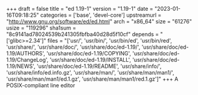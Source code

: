 +++
draft = false
title = "ed 1.19-1"
version = "1.19-1"
date = "2023-01-16T09:18:25"
categories = ['base', 'devel-core']
upstreamurl = "http://www.gnu.org/software/ed/ed.html"
arch = "x86_64"
size = "61276"
usize = "119296"
sha1sum = "8c9141ad78024539b241305fbfba40d28d5f10cf"
depends = "['glibc>=2.34']"
files = "['usr/', 'usr/bin/', 'usr/bin/ed', 'usr/bin/red', 'usr/share/', 'usr/share/doc/', 'usr/share/doc/ed-1.19/', 'usr/share/doc/ed-1.19/AUTHORS', 'usr/share/doc/ed-1.19/COPYING', 'usr/share/doc/ed-1.19/ChangeLog', 'usr/share/doc/ed-1.19/INSTALL', 'usr/share/doc/ed-1.19/NEWS', 'usr/share/doc/ed-1.19/README', 'usr/share/info/', 'usr/share/info/ed.info.gz', 'usr/share/man/', 'usr/share/man/man1/', 'usr/share/man/man1/ed.1.gz', 'usr/share/man/man1/red.1.gz']"
+++
A POSIX-compliant line editor